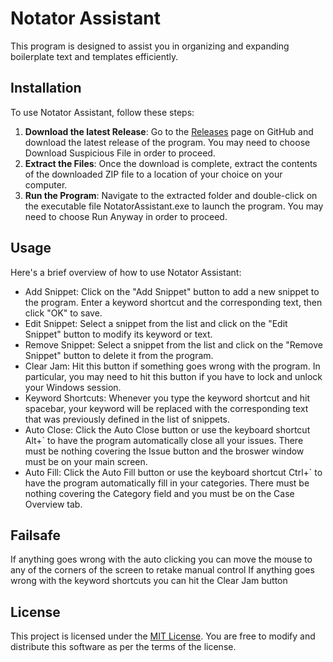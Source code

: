 # Notator Assistant
This program is designed to assist you in organizing and expanding boilerplate text and templates efficiently.

## Installation
To use Notator Assistant, follow these steps:

1. **Download the latest Release**: Go to the [Releases](https://github.com/whuynh/notator-assistant/releases) page on GitHub and download the latest release of the program. You may need to choose Download Suspicious File in order to proceed.
2. **Extract the Files**: Once the download is complete, extract the contents of the downloaded ZIP file to a location of your choice on your computer.
3. **Run the Program**: Navigate to the extracted folder and double-click on the executable file NotatorAssistant.exe to launch the program. You may need to choose Run Anyway in order to proceed.

## Usage
Here's a brief overview of how to use Notator Assistant:
- Add Snippet: Click on the "Add Snippet" button to add a new snippet to the program. Enter a keyword shortcut and the corresponding text, then click "OK" to save.
- Edit Snippet: Select a snippet from the list and click on the "Edit Snippet" button to modify its keyword or text.
- Remove Snippet: Select a snippet from the list and click on the "Remove Snippet" button to delete it from the program.
- Clear Jam: Hit this button if something goes wrong with the program. In particular, you may need to hit this button if you have to lock and unlock your Windows session.
- Keyword Shortcuts: Whenever you type the keyword shortcut and hit spacebar, your keyword will be replaced with the corresponding text that was previously defined in the list of snippets.
- Auto Close: Click the Auto Close button or use the keyboard shortcut Alt+` to have the program automatically close all your issues. There must be nothing covering the Issue button and the broswer window must be on your main screen.
- Auto Fill: Click the Auto Fill button or use the keyboard shortcut Ctrl+` to have the program automatically fill in your categories. There must be nothing covering the Category field and you must be on the Case Overview tab.

## Failsafe
If anything goes wrong with the auto clicking you can move the mouse to any of the corners of the screen to retake manual control
If anything goes wrong with the keyword shortcuts you can hit the Clear Jam button

## License
This project is licensed under the [MIT License](https://github.com/whuynh/notator-assistant/blob/main/LICENSE). You are free to modify and distribute this software as per the terms of the license.
